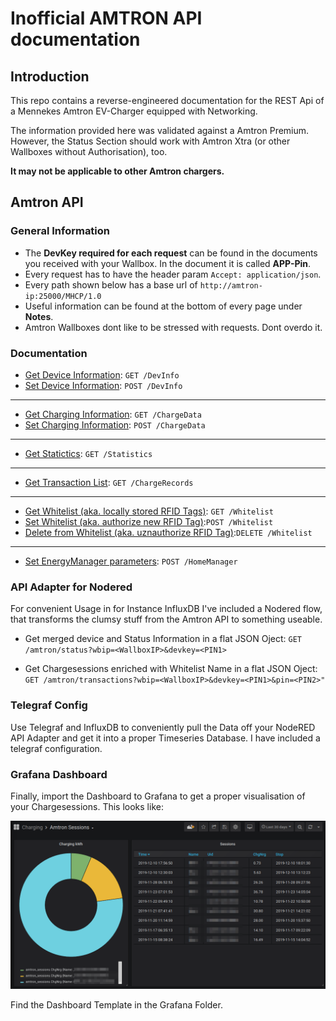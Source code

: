 # Inofficial AMTRON API documentation

## Introduction

This repo contains a reverse-engineered documentation for the REST Api of a Mennekes Amtron 
EV-Charger equipped with Networking.

The information provided here was validated against a Amtron Premium. However, the Status Section should work with Amtron Xtra (or other Wallboxes without Authorisation), too.

**It may not be applicable to other Amtron chargers.**

## Amtron API

### General Information

* The **DevKey required for each request** can be found in the documents you received with your Wallbox.
In the document it is called **APP-Pin**.
* Every request has to have the header param `Accept: application/json`.
* Every path shown below has a base url of `http://amtron-ip:25000/MHCP/1.0`
* Useful information can be found at the bottom of every page under **Notes**.
* Amtron Wallboxes dont like to be stressed with requests. Dont overdo it.

### Documentation

* [Get Device Information](./docs/api/DevInfo/get.md): `GET /DevInfo`
* [Set Device Information](./docs/api/DevInfo/post.md): `POST /DevInfo`
---
* [Get Charging Information](./docs/api/ChargeData/get.md): `GET /ChargeData`
* [Set Charging Information](./docs/api/ChargeData/post.md): `POST /ChargeData`
---
* [Get Statictics](./docs/api/Statistics/get.md): `GET /Statistics`
---
* [Get Transaction List](./docs/api/ChargeRecords/get.md): `GET /ChargeRecords`
---
* [Get Whitelist (aka. locally stored RFID Tags)](./docs/api/Whitelist/get.md): `GET /Whitelist`
* [Set Whitelist (aka. authorize new RFID Tag)](./docs/api/Whitelist/post.md):`POST /Whitelist` 
* [Delete from Whitelist (aka. uznauthorize RFID Tag)](./docs/api/Whitelist/delete.md):`DELETE /Whitelist` 


---
* [Set EnergyManager parameters](./docs/api/HomeManager/post.md): `POST /HomeManager`

### API Adapter for Nodered

For convenient Usage in for Instance InfluxDB I've included a Nodered flow, that transforms the clumsy stuff from the Amtron API to something useable.

* Get merged device and Status Information in a flat JSON Oject: `GET /amtron/status?wbip=<WallboxIP>&devkey=<PIN1>`

* Get Chargesessions enriched with Whitelist Name in a flat JSON Oject: `GET /amtron/transactions?wbip=<WallboxIP>&devkey=<PIN1>&pin=<PIN2>"`


### Telegraf Config

Use Telegraf and InfluxDB to conveniently pull the Data off your NodeRED API Adapter and get it into a proper Timeseries Database. I have included a telegraf configuration.

### Grafana Dashboard

Finally, import the Dashboard to Grafana to get a proper visualisation of your Chargesessions. This looks like:

![AmtronGrafana](https://github.com/lephisto/amtron/raw/master/screenshots/Amtron_Grafana_Dashboard.png)

Find the Dashboard Template in the Grafana Folder.